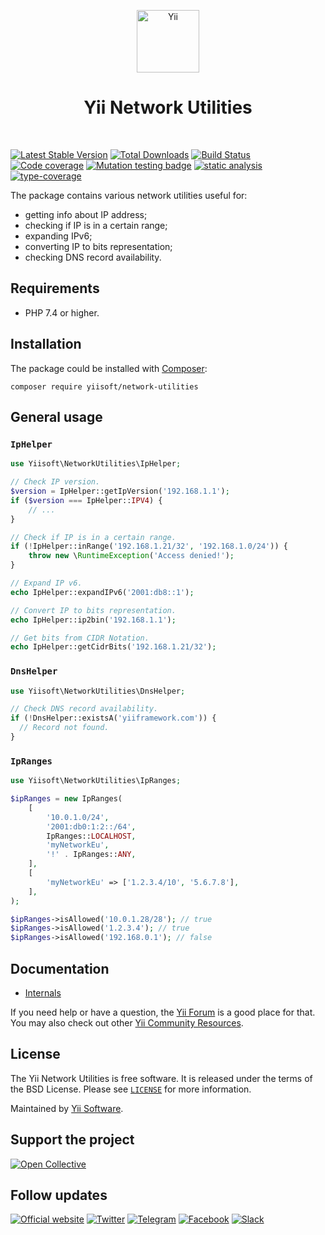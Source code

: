 <p align="center">
    <a href="https://github.com/yiisoft" target="_blank">
        <img src="https://yiisoft.github.io/docs/images/yii_logo.svg" height="100px" alt="Yii">
    </a>
    <h1 align="center">Yii Network Utilities</h1>
    <br>
</p>

[![Latest Stable Version](https://poser.pugx.org/yiisoft/network-utilities/v/stable.png)](https://packagist.org/packages/yiisoft/network-utilities)
[![Total Downloads](https://poser.pugx.org/yiisoft/network-utilities/downloads.png)](https://packagist.org/packages/yiisoft/network-utilities)
[![Build Status](https://github.com/yiisoft/network-utilities/workflows/build/badge.svg)](https://github.com/yiisoft/network-utilities/actions)
[![Code coverage](https://codecov.io/gh/yiisoft/network-utilities/graph/badge.svg?token=LSO6D4QK3O)](https://codecov.io/gh/yiisoft/network-utilities)
[![Mutation testing badge](https://img.shields.io/endpoint?style=flat&url=https%3A%2F%2Fbadge-api.stryker-mutator.io%2Fgithub.com%2Fyiisoft%2Fnetwork-utilities%2Fmaster)](https://dashboard.stryker-mutator.io/reports/github.com/yiisoft/network-utilities/master)
[![static analysis](https://github.com/yiisoft/network-utilities/workflows/static%20analysis/badge.svg)](https://github.com/yiisoft/network-utilities/actions?query=workflow%3A%22static+analysis%22)
[![type-coverage](https://shepherd.dev/github/yiisoft/network-utilities/coverage.svg)](https://shepherd.dev/github/yiisoft/network-utilities)

The package contains various network utilities useful for:

- getting info about IP address;
- checking if IP is in a certain range;
- expanding IPv6;
- converting IP to bits representation;
- checking DNS record availability.

## Requirements

- PHP 7.4 or higher.

## Installation

The package could be installed with [Composer](https://getcomposer.org):

```shell
composer require yiisoft/network-utilities
```

## General usage

### `IpHelper`

```php
use Yiisoft\NetworkUtilities\IpHelper;

// Check IP version.
$version = IpHelper::getIpVersion('192.168.1.1');
if ($version === IpHelper::IPV4) {
    // ...
}

// Check if IP is in a certain range.
if (!IpHelper::inRange('192.168.1.21/32', '192.168.1.0/24')) {
    throw new \RuntimeException('Access denied!');
}

// Expand IP v6.
echo IpHelper::expandIPv6('2001:db8::1');

// Convert IP to bits representation.
echo IpHelper::ip2bin('192.168.1.1');

// Get bits from CIDR Notation.
echo IpHelper::getCidrBits('192.168.1.21/32');
```

### `DnsHelper`

```php
use Yiisoft\NetworkUtilities\DnsHelper;

// Check DNS record availability.
if (!DnsHelper::existsA('yiiframework.com')) {
  // Record not found.
}
```

### `IpRanges`

```php
use Yiisoft\NetworkUtilities\IpRanges;

$ipRanges = new IpRanges(
    [
        '10.0.1.0/24',
        '2001:db0:1:2::/64',
        IpRanges::LOCALHOST,
        'myNetworkEu',
        '!' . IpRanges::ANY,
    ],
    [
        'myNetworkEu' => ['1.2.3.4/10', '5.6.7.8'],
    ],
);

$ipRanges->isAllowed('10.0.1.28/28'); // true
$ipRanges->isAllowed('1.2.3.4'); // true
$ipRanges->isAllowed('192.168.0.1'); // false
```

## Documentation

- [Internals](docs/internals.md)

If you need help or have a question, the [Yii Forum](https://forum.yiiframework.com/c/yii-3-0/63) is a good place for that.
You may also check out other [Yii Community Resources](https://www.yiiframework.com/community).

## License

The Yii Network Utilities is free software. It is released under the terms of the BSD License.
Please see [`LICENSE`](./LICENSE.md) for more information.

Maintained by [Yii Software](https://www.yiiframework.com/).

## Support the project

[![Open Collective](https://img.shields.io/badge/Open%20Collective-sponsor-7eadf1?logo=open%20collective&logoColor=7eadf1&labelColor=555555)](https://opencollective.com/yiisoft)

## Follow updates

[![Official website](https://img.shields.io/badge/Powered_by-Yii_Framework-green.svg?style=flat)](https://www.yiiframework.com/)
[![Twitter](https://img.shields.io/badge/twitter-follow-1DA1F2?logo=twitter&logoColor=1DA1F2&labelColor=555555?style=flat)](https://twitter.com/yiiframework)
[![Telegram](https://img.shields.io/badge/telegram-join-1DA1F2?style=flat&logo=telegram)](https://t.me/yii3en)
[![Facebook](https://img.shields.io/badge/facebook-join-1DA1F2?style=flat&logo=facebook&logoColor=ffffff)](https://www.facebook.com/groups/yiitalk)
[![Slack](https://img.shields.io/badge/slack-join-1DA1F2?style=flat&logo=slack)](https://yiiframework.com/go/slack)
